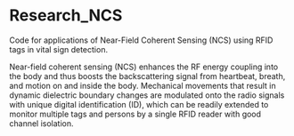 # Research_NCS
Code for applications of Near-Field Coherent Sensing (NCS) using RFID tags in vital sign detection.

Near-field coherent sensing (NCS) enhances the RF energy coupling into the body and thus boosts the backscattering signal from heartbeat, 
breath, and motion on and inside the body. Mechanical movements that result in dynamic dielectric boundary changes are modulated onto 
the radio signals with unique digital identification (ID), which can be readily extended to monitor multiple tags and persons by a 
single RFID reader with good channel isolation.
